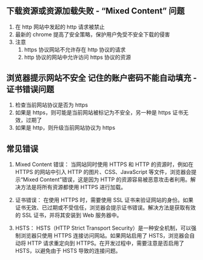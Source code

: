 #

## 下载资源或资源加载失败 - “Mixed Content” 问题

1. 在 http 网站中发起的 http 请求被禁止
2. 最新的 chrome 提高了安全策略，保护用户免受不安全下载的侵害
3. 注意
   1. https 协议网站不允许存在 http 协议的请求
   2. http 协议的网站中允许访问 https 协议的资源

## 浏览器提示网站不安全 记住的账户密码不能自动填充 - 证书错误问题

1. 检查当前网站协议是否为 https
2. 如果是 https，则可能是当前网站被标记为不安全，另一种是 https 证书无效，过期了
3. 如果是 http，则升级当前网站协议为 https

## 常见错误

1. Mixed Content 错误：
  当网站同时使用 HTTPS 和 HTTP 的资源时，例如在 HTTPS 的网站中引入 HTTP 的图片、CSS、JavaScript 等文件，浏览器会提示“Mixed Content”错误，这是因为 HTTP 的资源容易被恶意攻击者利用。解决方法是将所有资源都使用 HTTPS 进行加载。

2. 证书错误：
在使用 HTTPS 时，需要使用 SSL 证书来验证网站的身份。如果证书无效、已过期或不受信任，浏览器会提示证书错误。解决方法是获取有效的 SSL 证书，并将其安装到 Web 服务器中。

3. HSTS：
HSTS（HTTP Strict Transport Security）是一种安全机制，可以强制浏览器只使用 HTTPS 连接访问网站。如果网站启用了 HSTS，浏览器会自动将 HTTP 请求重定向到 HTTPS。在开发过程中，需要注意是否启用了 HSTS，以避免由于 HSTS 导致的连接问题。
